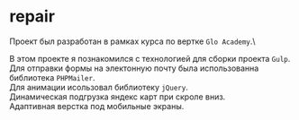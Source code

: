 # repair
Проект был разработан в рамках курса по вертке `Glo Academy`.\

В этом проекте я познакомился с технологией для сборки проекта `Gulp`.\
Для отправки формы на электонную почту была использованна библиотека `PHPMailer`.\
Для анимации исользовал библиотеку `jQuery`.\
Динамическая подгрузка яндекс карт при скроле вниз.\
Адаптивная верстка под мобильные экраны.

